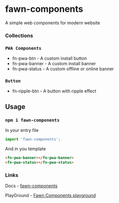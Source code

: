 # fawn-components

A simple web components for modern website

### Collections

### `PWA Components`

- fn-pwa-btn - A custom install button
- fn-pwa-banner - A custom install banner
- fn-pwa-status - A custom offline or online banner

### `Button`
- fn-ripple-btn - A button with ripple effect

## Usage
### `npm i fawn-components`

In your entry file
```js
import 'fawn-components';

```
And in you template

```html
<fn-pwa-banner></fn-pwa-banner>
<fn-pwa-status></fn-pwa-status>
```


### Links

Docs  - [fawn-components](https://abishek.is-a.dev/fawn-components)

PlayGround - [Fawn Components playground](https://codesandbox.io/s/fawn-components-playground-p82wk?file=/src/index.js)
